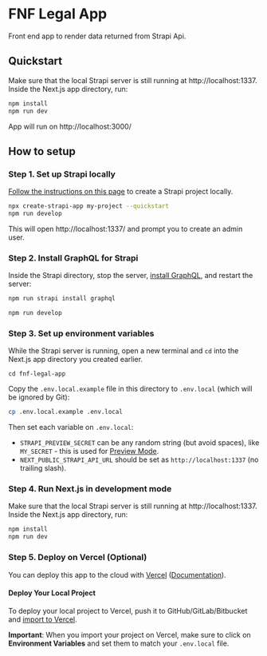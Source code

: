 # FNF Legal App

Front end app to render data returned from Strapi Api.

## Quickstart

Make sure that the local Strapi server is still running at http://localhost:1337. Inside the Next.js app directory, run:

```bash
npm install
npm run dev

```

App will run on  http://localhost:3000/



## How to setup

### Step 1. Set up Strapi locally

[Follow the instructions on this page](https://strapi.io/documentation/v3.x/installation/cli.html) to create a Strapi project locally.

```bash
npx create-strapi-app my-project --quickstart
npm run develop
```

This will open http://localhost:1337/ and prompt you to create an admin user.

### Step 2. Install GraphQL for Strapi

Inside the Strapi directory, stop the server, [install GraphQL](https://strapi.io/documentation/v3.x/plugins/graphql.html), and restart the server:

```bash
npm run strapi install graphql

npm run develop
```

### Step 3. Set up environment variables

While the Strapi server is running, open a new terminal and `cd` into the Next.js app directory you created earlier.

```
cd fnf-legal-app
```

Copy the `.env.local.example` file in this directory to `.env.local` (which will be ignored by Git):

```bash
cp .env.local.example .env.local
```

Then set each variable on `.env.local`:

- `STRAPI_PREVIEW_SECRET` can be any random string (but avoid spaces), like `MY_SECRET` - this is used for [Preview Mode](https://nextjs.org/docs/advanced-features/preview-mode).
- `NEXT_PUBLIC_STRAPI_API_URL` should be set as `http://localhost:1337` (no trailing slash).

### Step 4. Run Next.js in development mode

Make sure that the local Strapi server is still running at http://localhost:1337. Inside the Next.js app directory, run:

```bash
npm install
npm run dev
```


### Step 5. Deploy on Vercel (Optional)

You can deploy this app to the cloud with [Vercel](https://vercel.com?utm_source=github&utm_medium=readme&utm_campaign=next-example) ([Documentation](https://nextjs.org/docs/deployment)).

#### Deploy Your Local Project

To deploy your local project to Vercel, push it to GitHub/GitLab/Bitbucket and [import to Vercel](https://vercel.com/new?utm_source=github&utm_medium=readme&utm_campaign=next-example).

**Important**: When you import your project on Vercel, make sure to click on **Environment Variables** and set them to match your `.env.local` file.

